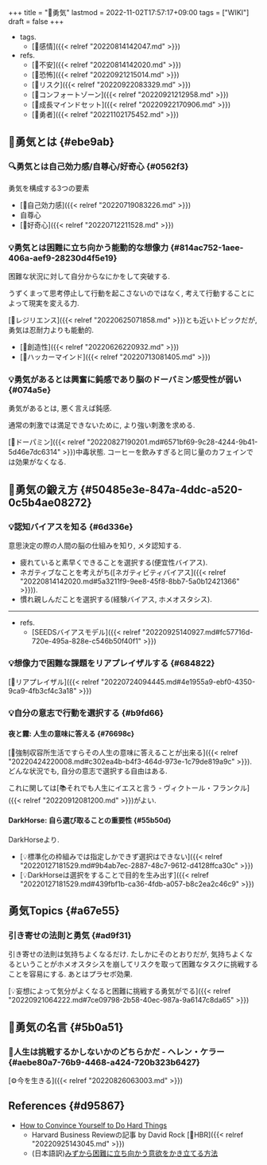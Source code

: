 +++
title = "📝勇気"
lastmod = 2022-11-02T17:57:17+09:00
tags = ["WIKI"]
draft = false
+++

-   tags.
    -   [🔖感情]({{< relref "20220814142047.md" >}})
-   refs.
    -   [📝不安]({{< relref "20220814142020.md" >}})
    -   [📝恐怖]({{< relref "20220921215014.md" >}})
    -   [📝リスク]({{< relref "20220922083329.md" >}})
    -   [📝コンフォートゾーン]({{< relref "20220921212958.md" >}})
    -   [📝成長マインドセット]({{< relref "20220922170906.md" >}})
    -   [📝勇者]({{< relref "20221102175452.md" >}})


## 📝勇気とは {#ebe9ab}


### 🔍勇気とは自己効力感/自尊心/好奇心 {#0562f3}

勇気を構成する3つの要素

-   [📝自己効力感]({{< relref "20220719083226.md" >}})
-   自尊心
-   [📝好奇心]({{< relref "20220712211528.md" >}})


### 💡勇気とは困難に立ち向かう能動的な想像力 {#814ac752-1aee-406a-aef9-28230d4f5e19}

困難な状況に対して自分からなにかをして突破する.

うずくまって思考停止して行動を起こさないのではなく, 考えて行動することによって現実を変える力.

[📝レジリエンス]({{< relref "20220625071858.md" >}})とも近いトピックだが, 勇気は忍耐力よりも能動的.

-   [🔖創造性]({{< relref "20220626220932.md" >}})
-   [🔖ハッカーマインド]({{< relref "20220713081405.md" >}})


### 💡勇気があるとは興奮に鈍感であり脳のドーパミン感受性が弱い {#074a5e}

勇気があるとは, 悪く言えば鈍感.

通常の刺激では満足できないために, より強い刺激を求める.

[📝ドーパミン]({{< relref "20220827190201.md#6571bf69-9c28-4244-9b41-5d46e7dc6314" >}})中毒状態. コーヒーを飲みすぎると同じ量のカフェインでは効果がなくなる.


## 🔖勇気の鍛え方 {#50485e3e-847a-4ddc-a520-0c5b4ae08272}


### 💡認知バイアスを知る {#6d336e}

意思決定の際の人間の脳の仕組みを知り, メタ認知する.

-   疲れていると素早くできることを選択する(便宜性バイアス).
-   ネガティブなことを考えがち([ネガティビティバイアス]({{< relref "20220814142020.md#5a3211f9-9ee8-45f8-8bb7-5a0b12421366" >}})).
-   慣れ親しんだことを選択する(経験バイアス, ホメオスタシス).

---

-   refs.
    -   [SEEDSバイアスモデル]({{< relref "20220925140927.md#fc57716d-720e-495a-828e-c546b50f40f1" >}})


### 💡想像力で困難な課題をリアプレイザルする {#684822}

[📝リアプレイザル]({{< relref "20220724094445.md#4e1955a9-ebf0-4350-9ca9-4fb3cf4c3a18" >}})


### 💡自分の意志で行動を選択する {#b9fd66}


#### 夜と霧: 人生の意味に答える {#76698c}

[📜強制収容所生活ですらその人生の意味に答えることが出来る]({{< relref "20220424220008.md#c302ea4b-b4f3-464d-973e-1c79de819a9c" >}}). どんな状況でも, 自分の意志で選択する自由はある.

これに関しては[📚それでも人生にイエスと言う - ヴィクトール・フランクル]({{< relref "20220912081200.md" >}})がよい.


#### DarkHorse: 自ら選び取ることの重要性 {#55b50d}

DarkHorseより.

-   [💡標準化の枠組みでは指定しかできず選択はできない]({{< relref "20220127181529.md#9b4ab7ec-2887-48c7-9612-d4128ffca30c" >}})
-   [💡DarkHorseは選択をすることで目的を生み出す]({{< relref "20220127181529.md#439fbf1b-ca36-4fdb-a057-b8c2ea2c46c9" >}})


## 勇気Topics {#a67e55}


### 引き寄せの法則と勇気 {#ad9f31}

引き寄せの法則は気持ちよくなるだけ. たしかにそのとおりだが, 気持ちよくなるということがホメオスタシスを崩してリスクを取って困難なタスクに挑戦することを容易にする. あとはプラセボ効果.

[💡妄想によって気分がよくなると困難に挑戦する勇気がでる]({{< relref "20220921064222.md#7ce09798-2b58-40ec-987a-9a6147c8da65" >}})


## 📜勇気の名言 {#5b0a51}


### 📜人生は挑戦するかしないかのどちらかだ - ヘレン・ケラー {#aebe80a7-76b9-4468-a424-720b323b6427}

[⚙今を生きる]({{< relref "20220826063003.md" >}})


## References {#d95867}

-   [How to Convince Yourself to Do Hard Things](https://hbr.org/2021/12/how-to-convince-yourself-to-do-hard-things)
    -   Harvard Business Reviewの記事 by David Rock [🔖HBR]({{< relref "20220925143045.md" >}})
    -   (日本語訳)[みずから困難に立ち向かう意欲をかき立てる方法](https://dhbr.diamond.jp/articles/-/8288)
